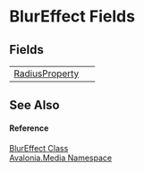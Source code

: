 # BlurEffect Fields




## Fields
<table>
<tr>
<td><a href="F_Avalonia_Media_BlurEffect_RadiusProperty">RadiusProperty</a></td>
<td> </td>
</tr>
</table>

## See Also


#### Reference
<a href="T_Avalonia_Media_BlurEffect">BlurEffect Class</a>  
<a href="N_Avalonia_Media">Avalonia.Media Namespace</a>  

